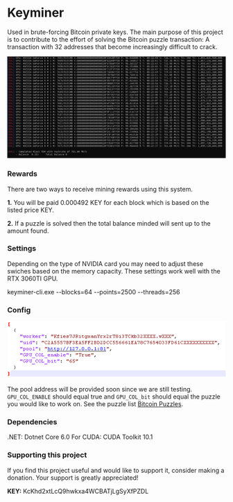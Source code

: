 # Keyminer

Used in brute-forcing Bitcoin private keys. The main purpose of this project is to contribute to the effort of solving the Bitcoin puzzle transaction: A transaction with 32 addresses that become increasingly difficult to crack.

![](./keyminer.png)

### Rewards

There are two ways to receive mining rewards using this system. 

**1.** You will be paid 0.000492	 KEY for each block which is based on the listed price KEY.

**2.** If a puzzle is solved then the total balance minded will sent up to the amount found.  

### Settings

Depending on the type of NVIDIA card you may need to adjust these swiches based on the memory capacity. These settings work well with the RTX 3060TI GPU.  

keyminer-cli.exe --blocks=64 --points=2500 --threads=256

### Config

![](./config.png)

The pool address will be provided soon since we are still testing. ` GPU_COL_ENABLE `  should equal true and `GPU_COL_bit` should equal the puzzle you would like to work on. See the puzzle list [Bitcoin Puzzles](puzzles/README.md).


### Dependencies
 
.NET: Dotnet Core 6.0
For CUDA: CUDA Toolkit 10.1

### Supporting this project
If you find this project useful and would like to support it, consider making a donation. Your support is greatly appreciated!

<b>KEY:</b>  KcKhd2xtLcQ9hwkxa4WCBATjLgSyXfPZDL
